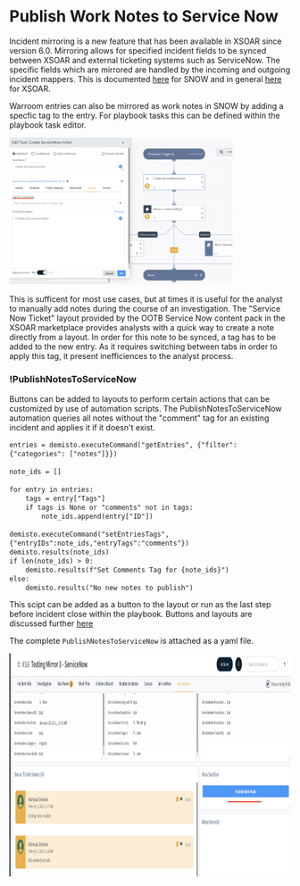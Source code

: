 # Publish Work Notes to Service Now

Incident mirroring is a new feature that has been available in XSOAR since version 6.0.
Mirroring allows for specified incident fields to be synced between XSOAR and external ticketing systems such as ServiceNow.
The specific fields which are mirrored are handled by the incoming and outgoing incident mappers. 
This is documented [here](https://xsoar.pan.dev/docs/reference/integrations/service-now-v2#configure-incident-mirroring) for SNOW and in general [here](https://docs.paloaltonetworks.com/cortex/cortex-xsoar/6-0/cortex-xsoar-admin/incidents/classification-and-mapping/configure-incident-mirroring) for XSOAR.

Warroom entries can also be mirrored as work notes in SNOW by adding a specfic tag to the entry.
For playbook tasks this can be defined within the playbook task editor.


<img src="imgs/snow_tag.png" width="400px"/>


This is sufficent for most use cases, but at times it is useful for the analyst to manually add notes during the course of an investigation.
The "Service Now Ticket" layout provided by the OOTB Service Now content pack in the XSOAR marketplace provides analysts with a quick way to create a note directly from a layout.
In order for this note to be synced, a tag has to be added to the new entry.
As it requires switching between tabs in order to apply this tag, it present inefficiences to the analyst process.

### !PublishNotesToServiceNow
Buttons can be added to layouts to perform certain actions that can be customized by use of automation scripts.
The PublishNotesToServiceNow automation queries all notes without the "comment" tag for an existing incident and applies it if it doesn't exist.

```
entries = demisto.executeCommand("getEntries", {"filter": {"categories": ["notes"]}})

note_ids = []

for entry in entries:
    tags = entry["Tags"]
    if tags is None or "comments" not in tags:
        note_ids.append(entry["ID"])

demisto.executeCommand("setEntriesTags", {"entryIDs":note_ids,"entryTags":"comments"})
demisto.results(note_ids)
if len(note_ids) > 0:
    demisto.results(f"Set Comments Tag for {note_ids}")
else:
    demisto.results("No new notes to publish")
```

This scipt can be added as a button to the layout or run as the last step before incident close within the playbook.
Buttons and layouts are discussed further [here](https://docs.paloaltonetworks.com/cortex/cortex-xsoar/6-0/cortex-xsoar-admin/manage-indicators/understand-indicators/customize-indicator-view-layouts/customize-an-indicator-type-layout)

The complete `PublishNotesToServiceNow` is attached as a yaml file.


<img src="imgs/snow-publish.png" height="400px"/>

